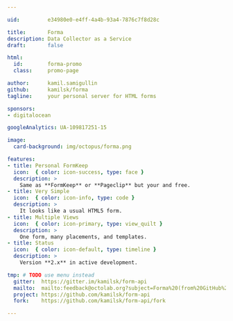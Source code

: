 ```yaml
---

uid:         e34980e0-e4ff-4a4b-93a4-7876c7f8d28c

title:       Forma
description: Data Collector as a Service
draft:       false

html:
  id:        forma-promo
  class:     promo-page

author:      kamil.samigullin
github:      kamilsk/forma
tagline:     your personal server for HTML forms

sponsors:
- digitalocean

googleAnalytics: UA-109817251-15

image:
  card-background: img/octopus/forma.png

features:
- title: Personal FormKeep
  icon:  { color: icon-success, type: face }
  description: >
    Same as **FormKeep** or **Pageclip** but your and free.
- title: Very Simple
  icon:  { color: icon-info, type: code }
  description: >
    It looks like a usual HTML5 form.
- title: Multiple Views
  icon:  { color: icon-primary, type: view_quilt }
  description: >
    One form, many placements, and templates.
- title: Status
  icon:  { color: icon-default, type: timeline }
  description: >
    Version **2.x** in active development.

tmp: # TODO use menu instead
  gitter:  https://gitter.im/kamilsk/form-api
  mailto:  mailto:feedback@octolab.org?subject=Forma%20(from%20GitHub%20page)
  project: https://github.com/kamilsk/form-api
  fork:    https://github.com/kamilsk/form-api/fork

---
```

